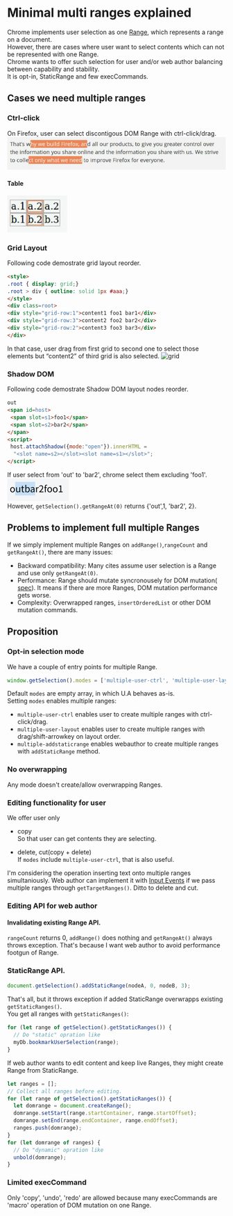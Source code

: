 # Minimal multi ranges explained

Chrome implements user selection as one [Range](https://www.w3.org/TR/dom/#range), which represents a range
 on a document.  
However, there are cases where user want to select contents which can not
be represented with one Range.  
Chrome wants to offer such selection for user and/or web author balancing between capability and stability.  
It is opt-in, StaticRange and few execCommands.

## Cases we need multiple ranges
### Ctrl-click
On Firefox, user can select discontigous DOM Range with ctrl-click/drag.
![img](resources/ctrl-click.png)  
#### Table
![table](resources/table.png)  

### Grid Layout
Following code demostrate grid layout reorder.
```html
<style>
.root { display: grid;}
.root > div { outline: solid 1px #aaa;}
</style>
<div class=root>
<div style="grid-row:1">content1 foo1 bar1</div>
<div style="grid-row:3">content2 foo2 bar2</div>
<div style="grid-row:2">content3 foo3 bar3</div>
</div>
```
In that case, user drag from first grid to second one to select those elements but
“content2” of third grid is also selected.
![grid](https://github.com/yoichio/public-documents/blob/master/resources/grid.png)

### Shadow DOM
Following code demostrate Shadow DOM layout nodes reorder.
```html
out
<span id=host>
 <span slot=s1>foo1</span>
 <span slot=s2>bar2</span>
</span>
<script>
 host.attachShadow({mode:"open"}).innerHTML =
  "<slot name=s2></slot><slot name=s1></slot>";
</script>
```
If user select from 'out' to 'bar2', chrome select them excluding 'foo1'.  
![img](resources/shadow2.png)  
However, ```getSelection().getRangeAt(0)``` returns {'out',1, 'bar2', 2}.

## Problems to implement full multiple Ranges 
If we simply implement multiple Ranges on ```addRange()```,```rangeCount``` and ```getRangeAt()```,
there are many issues:
- Backward compatibility: Many cites assume user selection is a Range and use only ```getRangeAt(0)```.
- Performance: Range should mutate syncronousely for DOM mutation(
[spec](https://www.w3.org/TR/2000/PR-DOM-Level-2-Traversal-Range-20000927/ranges.html#Level-2-Range-Mutation)).
It means if there are more Ranges, DOM mutation performance gets worse.
- Complexity: Overwrapped ranges, ```insertOrderedList``` or other DOM mutation commands.

## Proposition
### Opt-in selection mode
We have a couple of entry points for multiple Range.
```javascript
window.getSelection().modes = ['multiple-user-ctrl', 'multiple-user-layout', 'multiple-addstaticrange'];
```
Default ```modes``` are empty array, in which U.A behaves as-is.  
Setting ```modes``` enables multiple ranges:
- ```multiple-user-ctrl``` enables user to create multiple ranges with ctrl-click/drag.
- ```multiple-user-layout``` enables user to create multiple ranges with drag/shift-arrowkey on layout order.
- ```multiple-addstaticrange``` enables webauthor to create multiple ranges with ```addStaticRange``` method.

### No overwrapping
Any mode doesn't create/allow overwrapping Ranges.

### Editing functionality for user
We offer user only 
- copy  
So that user can get contents they are selecting.  

- delete, cut(copy + delete)  
If ```modes``` include ```multiple-user-ctrl```, that is also useful.

I'm considering the operation inserting text onto multiple ranges simultaniously.
Web author can implement it with
[Input Events](https://www.w3.org/TR/input-events-2/) if we pass multiple ranges
through ```getTargetRanges()```. Ditto to delete and cut.

### Editing API for web author
#### Invalidating existing Range API.
```rangeCount``` returns 0, ```addRange()``` does nothing and ```getRangeAt()``` always throws exception.
That's because I want web author to avoid performance footgun of Range.

### StaticRange API.
```javascript
document.getSelection().addStaticRange(nodeA, 0, nodeB, 3);
```
That's all, but it throws exception if added StaticRange overwrapps existing ```getStaticRanges()```.  
You get all ranges with ```getStaticRanges()```:
```javascript
for (let range of getSelection().getStaticRanges()) {
  // Do "static" opration like
  myDb.bookmarkUserSelection(range);
}
```

If web author wants to edit content and keep live Ranges, they might
create Range from StaticRange.
```javascript
let ranges = [];
// Collect all ranges before editing.
for (let range of getSelection().getStaticRanges()) {
  let domrange = document.createRange();
  domrange.setStart(range.startContainer, range.startOffset);
  domrange.setEnd(range.endContainer, range.endOffset);
  ranges.push(domrange);
}
for (let domrange of ranges) {
  // Do "dynamic" opration like
  unbold(domrange);
}
```

### Limited execCommand
Only 'copy', 'undo', 'redo' are allowed because many execCommands are 'macro' operation
 of DOM mutation on one Range.
